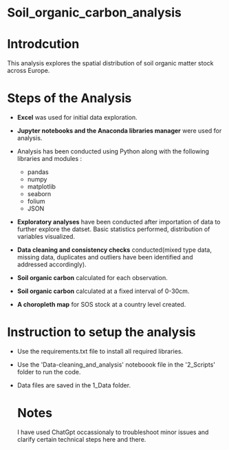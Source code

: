 # Soil_organic_carbon_analysis
# Introdcution 

This analysis explores the spatial distribution of soil organic matter stock across Europe. 

# Steps of the Analysis
- **Excel** was used for initial data exploration.
  
- **Jupyter notebooks and the Anaconda libraries manager** were used for analysis.

- Analysis has been conducted using Python along with the following libraries and modules :
  - pandas
  - numpy
  - matplotlib
  - seaborn
  - folium
  - JSON
  
- **Exploratory analyses** have been conducted after importation of data to further explore the datset. Basic statistics performed, distribution of variables visualized.

- **Data cleaning and consistency checks** conducted(mixed type data, missing data, duplicates and outliers have been identified and addressed accordingly).
- **Soil organic carbon** calculated for each observation.
- **Soil organic carbon** calculated at a fixed interval of 0-30cm.
- **A choropleth map** for SOS stock at a country level created.
  
# Instruction to setup the analysis
- Use the requirements.txt file to install all required libraries.
- Use the 'Data-cleaning_and_analysis' noteboook file in the '2_Scripts' folder to run the code.
- Data files are saved in the 1_Data folder.

  # Notes
  I have used ChatGpt occassionaly to troubleshoot minor issues and clarify certain technical steps here and there. 



